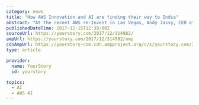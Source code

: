 ```yaml
---
category: news
title: "How AWS Innovation and AI are finding their way to India"
abstract: "At the recent AWS re:Invent in Las Vegas, Andy Jassy, CEO of AWS, introduced 20 platforms on which Artificial Intelligence (AI) and Machine Learning (ML)-based services can be used. Dr Charles Elka talks about how to use ML Everyone at the event - from ..."
publishedDateTime: 2017-12-15T12:39:00Z
sourceUrl: https://yourstory.com/2017/12/314982/
ampUrl: https://yourstory.com/2017/12/314982/amp
cdnAmpUrl: https://yourstory-com.cdn.ampproject.org/c/s/yourstory.com/2017/12/314982/amp
type: article

provider:
  name: YourStory
  id: yourstory

topics:
  - AI
  - AWS AI
---
```

